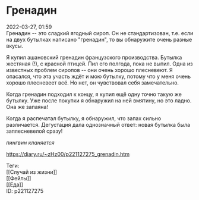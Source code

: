 Гренадин
=========

   
 2022-03-27, 01:59   
  Гренадин -- это сладкий ягодный сироп. Он не стандартизован, т.е. если на двух бутылках написано "гренадин", то вы обнаружите очень разные вкусы.   
   
 Я купил ашановский гренадин французского производства. Бутылка жестяная (!), с красной птицей. Пил его полгода, пока не выпил. Одна из известных проблем сиропов -- они очень хорошо плесневеют. Я опасался, что эта участь ждёт и мою бутылку, потому что у меня очень хорошо плесневеет всё. Но нет, он чувствовал себя замечательно.   
   
 Когда гренадин подходил к концу, я купил ещё одну точно такую же бутылку. Уже после покупки я обнаружил на ней вмятину, но это ладно. Она же запаяна!   
   
 Когда я распечатал бутылку, я обнаружил, что запах сильно различается. Дегустация дала однозначный ответ: новая бутылка была заплесневелой сразу!   
   
 *пингвин кланяется*   
    
 <https://diary.ru/~zHz00/p221127275_grenadin.htm>   
   
 Теги:   
 [[Случай из жизни]]   
 [[Фейлы]]   
 [[Еда]]   
 ID: p221127275